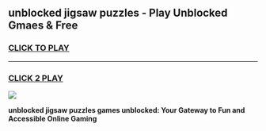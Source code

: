 
## unblocked jigsaw puzzles - Play Unblocked Gmaes & Free
<h3>
<a href="https://news.freeplayer.one?title=unblocked_jigsaw_puzzles&ref=16F">CLICK TO PLAY</a></h3>
<hr>

<h3>
<a href="https://news.freeplayer.one?title=unblocked_jigsaw_puzzles&ref=16F">CLICK 2 PLAY</a>
  
</h3>

<a href="https://news.freeplayer.one?title=unblocked_jigsaw_puzzles&ref=16F/"><img src="https://clearcache.store/games.png"></a>


**unblocked jigsaw puzzles games unblocked: Your Gateway to Fun and Accessible Online Gaming**
